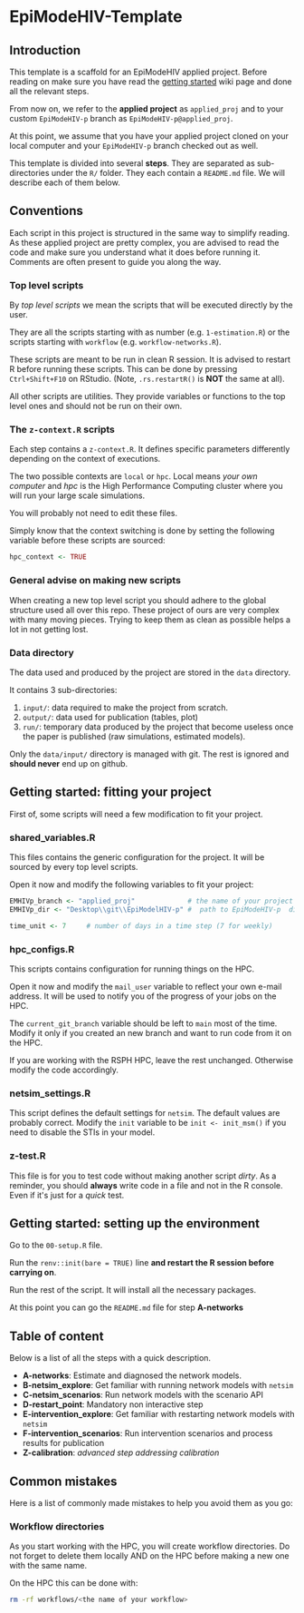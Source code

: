 # EpiModeHIV-Template

## Introduction

This template is a scaffold for an EpiModeHIV applied project. Before reading on
make sure you have read the [getting
started](https://github.com/EpiModel/EpiModeling/wiki/Getting-Started-with-EpiModelHIV) wiki page and done all the
relevant steps.

From now on, we refer to the **applied project** as `applied_proj` and to your
custom `EpiModeHIV-p` branch as `EpiModeHIV-p@applied_proj`.

At this point, we assume that you have your applied project cloned on your local
computer and your `EpiModeHIV-p` branch checked out as well.

This template is divided into several **steps**. They are separated as
sub-directories under the `R/` folder. They each contain a `README.md` file. We
will describe each of them below.

## Conventions

Each script in this project is structured in the same way to simplify reading.
As these applied project are pretty complex, you are advised to read the code
and make sure you understand what it does before running it. Comments are often
present to guide you along the way.

### Top level scripts

By *top level scripts* we mean the scripts that will be executed directly by the
user.

They are all the scripts starting with as number (e.g. `1-estimation.R`) or the
scripts starting with `workflow` (e.g. `workflow-networks.R`).

These scripts are meant to be run in clean R session. It is advised to restart
R before running these scripts. This can be done by pressing `Ctrl+Shift+F10`
on RStudio. (Note, `.rs.restartR()` is **NOT** the same at all).

All other scripts are utilities. They provide variables or functions to the top
level ones and should not be run on their own.

### The `z-context.R` scripts

Each step contains a `z-context.R`. It defines specific parameters differently
depending on the context of executions.

The two possible contexts are `local` or `hpc`. Local means *your own computer*
and *hpc* is the High Performance Computing cluster where you will run your
large scale simulations.

You will probably not need to edit these files.

Simply know that the context switching is done by setting the following variable
before these scripts are sourced:

```r
hpc_context <- TRUE
```

### General advise on making new scripts

When creating a new top level script you should adhere to the global structure
used all over this repo. These project of ours are very complex with many moving
pieces. Trying to keep them as clean as possible helps a lot in not getting lost.

### Data directory

The data used and produced by the project are stored in the `data` directory.

It contains 3 sub-directories:
1. `input/`: data required to make the project from scratch.
2. `output/`: data used for publication (tables, plot)
3. `run/`: temporary data produced by the project that become useless once the
paper is published (raw simulations, estimated models).

Only the `data/input/` directory is managed with git. The rest is ignored and
**should never** end up on github.

## Getting started: fitting your project

First of, some scripts will need a few modification to fit your project.

### shared_variables.R

This files contains the generic configuration for the project. It will be
sourced by every top level scripts.

Open it now and modify the following variables to fit your project:

```r
EMHIVp_branch <- "applied_proj"             # the name of your project
EMHIVp_dir <- "Desktop\\git\\EpiModelHIV-p" #  path to EpiModeHIV-p  directory

time_unit <- 7     # number of days in a time step (7 for weekly)
```

### hpc_configs.R

This scripts contains configuration for running things on the HPC.

Open it now and modify the `mail_user` variable to reflect your own e-mail
address. It will be used to notify you of the progress of your jobs on the HPC.

The `current_git_branch` variable should be left to `main` most of the time.
Modify it only if you created an new branch and want to run code from it on the
HPC.

If you are working with the RSPH HPC, leave the rest unchanged. Otherwise modify
the code accordingly.

### netsim_settings.R

This script defines the default settings for `netsim`. The default values are
probably correct. Modify the `init` variable to be `init <- init_msm()` if you
need to disable the STIs in your model.

### z-test.R

This file is for you to test code without making another script *dirty*. As a
reminder, you should **always** write code in a file and not in the R console.
Even if it's just for a *quick* test.

## Getting started: setting up the environment

Go to the `00-setup.R` file.

Run the `renv::init(bare = TRUE)` line **and restart the R session before
carrying on**.

Run the rest of the script. It will install all the necessary packages.

At this point you can go the `README.md` file for step **A-networks**

## Table of content

Below is a list of all the steps with a quick description.

- **A-networks**: Estimate and diagnosed the network models.
- **B-netsim_explore**: Get familiar with running network models with `netsim`
- **C-netsim_scenarios**: Run network models with the scenario API
- **D-restart_point**: Mandatory non interactive step
- **E-intervention_explore**: Get familiar with restarting network models with `netsim`
- **F-intervention_scenarios**: Run intervention scenarios and process results for publication
- **Z-calibration**: *advanced step addressing calibration*


## Common mistakes

Here is a list of commonly made mistakes to help you avoid them as you go:

### Workflow directories

As you start working with the HPC, you will create workflow directories. Do not
forget to delete them locally AND on the HPC before making a new one with the
same name.

On the HPC this can be done with:

```sh
rm -rf workflows/<the name of your workflow>
```

